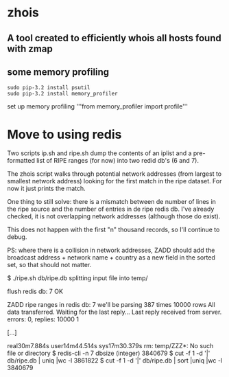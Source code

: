 # zhois
## A tool created to efficiently whois all hosts found with zmap


## some memory profiling

	sudo pip-3.2 install psutil
	sudo pip-3.2 install memory_profiler

set up memory profiling '''from memory_profiler import profile'''

# Move to using redis

Two scripts ip.sh and ripe.sh dump the contents of an iplist and a pre-formatted list of RIPE ranges (for now) into two redid db's (6 and 7).

The zhois script walks through potential network addresses (from largest to smallest network address) looking for the first match in the ripe dataset.
For now it just prints the match.

One thing to still solve: there is a mismatch between de number of lines in the ripe source and the number of entries in de ripe redis db. I've already checked, it is not overlapping network addresses (although those do exist).

This does not happen with the first "n" thousand records, so I'll continue to debug. 

PS: where there is a collision in network addresses, ZADD should add the broadcast address + network name + country as a new field in the sorted set, so that should not matter.


$ ./ripe.sh db/ripe.db
splitting input file into temp/

flush redis db: 7
OK

ZADD ripe ranges in redis db: 7
we'll be parsing      387 times 10000 rows
All data transferred. Waiting for the last reply...
Last reply received from server.
errors: 0, replies: 10000
1

[...]

real30m7.884s
user14m44.514s
sys17m30.379s
rm: temp/ZZZ*: No such file or directory
$ redis-cli -n 7 dbsize
(integer) 3840679
$ cut -f 1 -d '|' db/ripe.db | uniq |wc -l
 3861822
$ cut -f 1 -d '|' db/ripe.db | sort |uniq  |wc -l
 3840679

